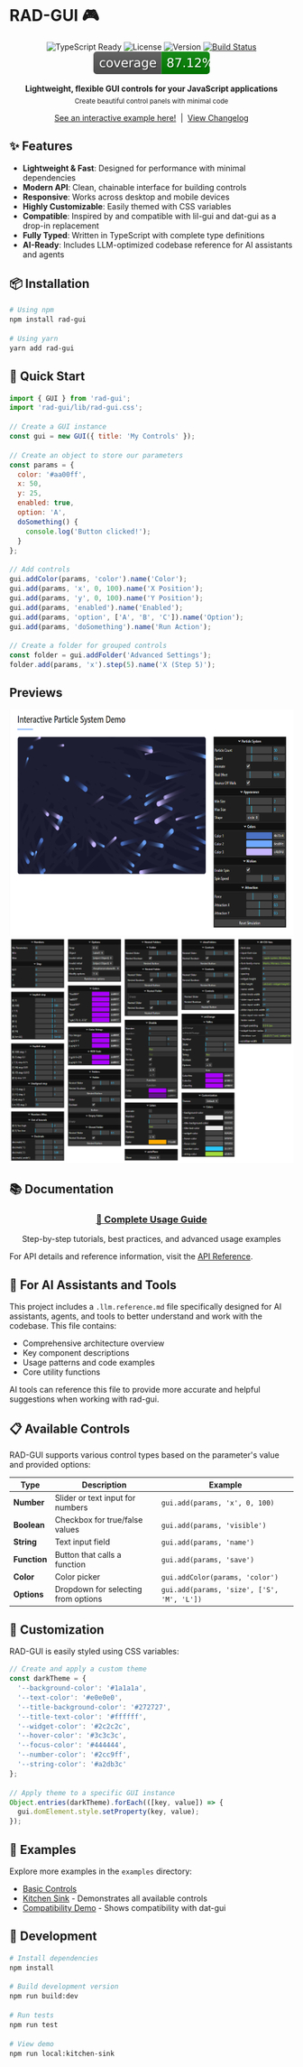 # RAD-GUI 🎮

<div align="center">
  <img src="https://img.shields.io/badge/TypeScript-Ready-blue" alt="TypeScript Ready">
  <img src="https://img.shields.io/badge/License-MIT-green" alt="License">
  <img src="https://img.shields.io/badge/Version-0.9.0-orange" alt="Version">
  <a href="https://github.com/ineffably/rad-gui/actions/workflows/build.yml">
    <img src="https://github.com/ineffably/rad-gui/actions/workflows/build.yml/badge.svg" alt="Build Status">
  </a>
  <img src="https://raw.githubusercontent.com/ineffably/rad-gui/main/badges/coverage.svg" alt="Test Coverage">
</div>

<p align="center">
  <b>Lightweight, flexible GUI controls for your JavaScript applications</b><br>
  <sub>Create beautiful control panels with minimal code</sub>
</p>

<div align="center">
  <a href="https://ineffably.github.io/rad-gui/">See an interactive example here!</a>
  <span>&nbsp;|&nbsp;</span>
  <a href="CHANGELOG.md">View Changelog</a>
</div>

## ✨ Features

- **Lightweight & Fast**: Designed for performance with minimal dependencies
- **Modern API**: Clean, chainable interface for building controls
- **Responsive**: Works across desktop and mobile devices
- **Highly Customizable**: Easily themed with CSS variables
- **Compatible**: Inspired by and compatible with lil-gui and dat-gui as a drop-in replacement
- **Fully Typed**: Written in TypeScript with complete type definitions
- **AI-Ready**: Includes LLM-optimized codebase reference for AI assistants and agents

## 📦 Installation

```bash
# Using npm
npm install rad-gui

# Using yarn
yarn add rad-gui
```

## 🚀 Quick Start

```javascript
import { GUI } from 'rad-gui';
import 'rad-gui/lib/rad-gui.css';

// Create a GUI instance
const gui = new GUI({ title: 'My Controls' });

// Create an object to store our parameters
const params = {
  color: '#aa00ff',
  x: 50,
  y: 25,
  enabled: true,
  option: 'A',
  doSomething() { 
    console.log('Button clicked!');
  }
};

// Add controls
gui.addColor(params, 'color').name('Color');
gui.add(params, 'x', 0, 100).name('X Position');
gui.add(params, 'y', 0, 100).name('Y Position');
gui.add(params, 'enabled').name('Enabled');
gui.add(params, 'option', ['A', 'B', 'C']).name('Option');
gui.add(params, 'doSomething').name('Run Action');

// Create a folder for grouped controls
const folder = gui.addFolder('Advanced Settings');
folder.add(params, 'x').step(5).name('X (Step 5)');
```

## Previews

<a href="https://ineffably.github.io/rad-gui/">
  <img src="images/particle-demo.png" height="400" />
</a>
<a href="https://ineffably.github.io/rad-gui/examples/kitchen-sink/index.html">
  <img src="images/preview.png" height="400" />
</a>

## 📚 Documentation

<div align="center">
  <h3><a href="usage.md">📖 Complete Usage Guide</a></h3>
  <p>Step-by-step tutorials, best practices, and advanced usage examples</p>
</div>

For API details and reference information, visit the [API Reference](https://yourproject.github.io/rad-gui/).

## 🤖 For AI Assistants and Tools

This project includes a `.llm.reference.md` file specifically designed for AI assistants, agents, and tools to better understand and work with the codebase. This file contains:

- Comprehensive architecture overview
- Key component descriptions
- Usage patterns and code examples
- Core utility functions

AI tools can reference this file to provide more accurate and helpful suggestions when working with rad-gui.

## 📋 Available Controls

RAD-GUI supports various control types based on the parameter's value and provided options:

| Type | Description | Example |
|------|-------------|---------|
| **Number** | Slider or text input for numbers | `gui.add(params, 'x', 0, 100)` |
| **Boolean** | Checkbox for true/false values | `gui.add(params, 'visible')` |
| **String** | Text input field | `gui.add(params, 'name')` |
| **Function** | Button that calls a function | `gui.add(params, 'save')` |
| **Color** | Color picker | `gui.addColor(params, 'color')` |
| **Options** | Dropdown for selecting from options | `gui.add(params, 'size', ['S', 'M', 'L'])` |

## 🎨 Customization

RAD-GUI is easily styled using CSS variables:

```javascript
// Create and apply a custom theme
const darkTheme = {
  '--background-color': '#1a1a1a',
  '--text-color': '#e0e0e0',
  '--title-background-color': '#272727',
  '--title-text-color': '#ffffff',
  '--widget-color': '#2c2c2c',
  '--hover-color': '#3c3c3c',
  '--focus-color': '#444444',
  '--number-color': '#2cc9ff',
  '--string-color': '#a2db3c'
};

// Apply theme to a specific GUI instance
Object.entries(darkTheme).forEach(([key, value]) => {
  gui.domElement.style.setProperty(key, value);
});
```

## 📝 Examples

Explore more examples in the `examples` directory:

- [Basic Controls](examples/index.example.html)
- [Kitchen Sink](examples/kitchen-sink/index.html) - Demonstrates all available controls
- [Compatibility Demo](examples/dat-gui-compat.html) - Shows compatibility with dat-gui

## 🧪 Development

```bash
# Install dependencies
npm install

# Build development version
npm run build:dev

# Run tests
npm run test

# View demo
npm run local:kitchen-sink
```